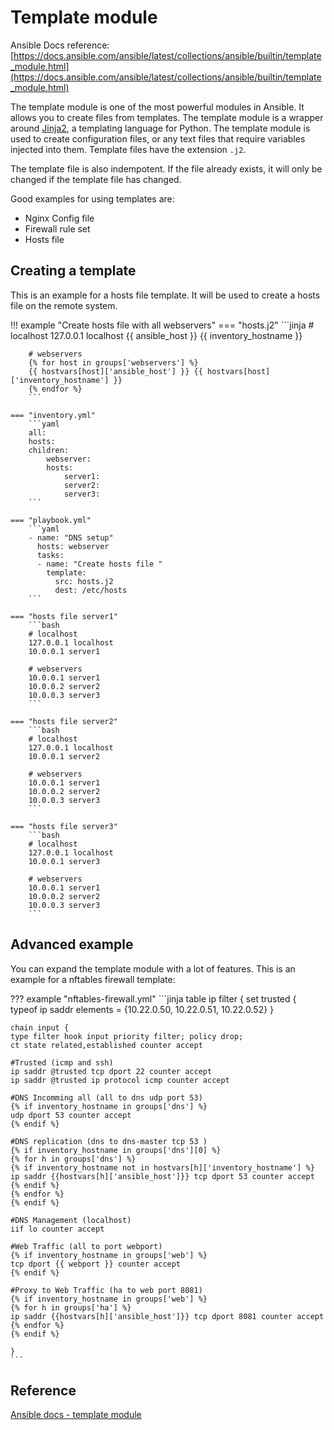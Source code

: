 # Template module
Ansible Docs reference: [https://docs.ansible.com/ansible/latest/collections/ansible/builtin/template_module.html](https://docs.ansible.com/ansible/latest/collections/ansible/builtin/template_module.html)

The template module is one of the most powerful modules in Ansible. It allows you to create files from templates. The template module is a wrapper around [Jinja2](https://jinja.palletsprojects.com/en/3.1.x/), a templating language for Python. The template module is used to create configuration files, or any text files that require variables injected into them. Template files have the extension `.j2`.

The template file is also indempotent. 
If the file already exists, it will only be changed if the template file has changed.

Good examples for using templates are:

- Nginx Config file
- Firewall rule set
- Hosts file

## Creating a template
This is an example for a hosts file template. It will be used to create a hosts file on the remote system.

!!! example "Create hosts file with all webservers"
    === "hosts.j2"
        ```jinja
        # localhost
        127.0.0.1 localhost
        {{ ansible_host }} {{ inventory_hostname }}

        # webservers
        {% for host in groups['webservers'] %}
        {{ hostvars[host]['ansible_host'] }} {{ hostvars[host]['inventory_hostname'] }}
        {% endfor %}
        ```

    === "inventory.yml"
        ```yaml
        all:
        hosts:
        children:
            webserver:
            hosts:
                server1:
                server2:
                server3:
        ```

    === "playbook.yml"
        ```yaml
        - name: "DNS setup"
          hosts: webserver
          tasks:
          - name: "Create hosts file "
            template: 
              src: hosts.j2
              dest: /etc/hosts
        ```

    === "hosts file server1"
        ```bash
        # localhost
        127.0.0.1 localhost
        10.0.0.1 server1

        # webservers
        10.0.0.1 server1
        10.0.0.2 server2
        10.0.0.3 server3
        ```

    === "hosts file server2"
        ```bash
        # localhost
        127.0.0.1 localhost
        10.0.0.1 server2

        # webservers
        10.0.0.1 server1
        10.0.0.2 server2
        10.0.0.3 server3
        ```

    === "hosts file server3"
        ```bash
        # localhost
        127.0.0.1 localhost
        10.0.0.1 server3

        # webservers
        10.0.0.1 server1
        10.0.0.2 server2
        10.0.0.3 server3
        ```

## Advanced example
You can expand the template module with a lot of features. This is an example for a nftables firewall template:

??? example "nftables-firewall.yml" 
    ```jinja
    table ip filter {
    set trusted {
    typeof ip saddr
    elements = {10.22.0.50, 10.22.0.51, 10.22.0.52}
    }

    chain input {
    type filter hook input priority filter; policy drop;
    ct state related,established counter accept
    
    #Trusted (icmp and ssh)
    ip saddr @trusted tcp dport 22 counter accept
    ip saddr @trusted ip protocol icmp counter accept

    #DNS Incomming all (all to dns udp port 53)
    {% if inventory_hostname in groups['dns'] %}
    udp dport 53 counter accept
    {% endif %}
    
    #DNS replication (dns to dns-master tcp 53 )
    {% if inventory_hostname in groups['dns'][0] %}
    {% for h in groups['dns'] %}
    {% if inventory_hostname not in hostvars[h]['inventory_hostname'] %}
    ip saddr {{hostvars[h]['ansible_host']}} tcp dport 53 counter accept
    {% endif %}
    {% endfor %}
    {% endif %}
    
    #DNS Management (localhost)
    iif lo counter accept

    #Web Traffic (all to port webport)
    {% if inventory_hostname in groups['web'] %}
    tcp dport {{ webport }} counter accept
    {% endif %}
    
    #Proxy to Web Traffic (ha to web port 8081)
    {% if inventory_hostname in groups['web'] %}
    {% for h in groups['ha'] %}
    ip saddr {{hostvars[h]['ansible_host']}} tcp dport 8081 counter accept
    {% endfor %}
    {% endif %}

    }
    ```

## Reference
[Ansible docs - template module](https://docs.ansible.com/ansible/latest/collections/ansible/builtin/template_module.html)